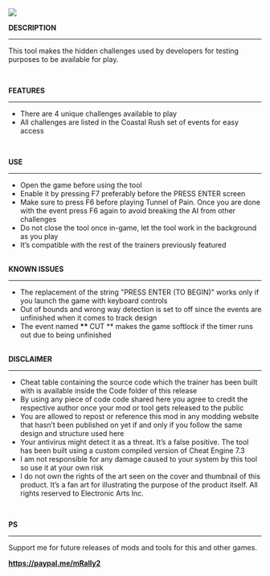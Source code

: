 <img src="https://public-files.gumroad.com/w7ide1k88wfhxdrrxxwq1i5eh89d">
<div class="rich-text">
   <p><strong>DESCRIPTION</strong></p>
   <hr>
   <p>This tool makes the hidden challenges used by developers for testing purposes to be available for play.</p>
   <p><br></p>
   <p><strong>FEATURES</strong></p>
   <hr>
   <ul>
      <li>There are 4 unique challenges available to play</li>
      <li>All challenges are listed in the Coastal Rush set of events for easy access</li>
   </ul>
   <p><br></p>
   <p><strong>USE</strong></p>
   <hr>
   <ul>
      <li>Open the game before using the tool</li>
      <li>Enable it by pressing F7 preferably before the PRESS ENTER screen</li>
      <li>Make sure to press F6 before playing Tunnel of Pain. Once you are done with the event press F6 again to avoid breaking the AI from other challenges</li>
      <li>Do not close the tool once in-game, let the tool work in the background as you play</li>
      <li>It’s compatible with the rest of the trainers previously featured<br><br></li>
   </ul>
   <p><strong>KNOWN ISSUES</strong></p>
   <hr>
   <ul>
      <li>The replacement of the string "PRESS ENTER (TO BEGIN)" works only if you launch the game with keyboard controls</li>
      <li>Out of bounds and wrong way detection is set to off since the events are unfinished when it comes to track design</li>
      <li>The event named&nbsp;<strong>**&nbsp;</strong>CUT ** makes the game softlock if the timer runs out due to being unfinished<br><br></li>
   </ul>
   <p><strong>DISCLAIMER</strong></p>
   <hr>
   <ul>
      <li>Cheat table containing the source code which the trainer has been built with is available inside the Code folder of this release</li>
      <li>By using any piece of code code shared here you agree to credit the respective author once your mod or tool gets released to the public</li>
      <li>You are allowed to repost or reference this mod in any modding website that hasn’t been published on yet if and only if you follow the same design and structure used here</li>
      <li>Your antivirus might detect it as a threat. It’s a false positive. The tool has been built using a custom compiled version of Cheat Engine 7.3</li>
      <li>I am not responsible for any damage caused to your system by this tool so use it at your own risk</li>
      <li>I do not own the rights of the art seen on the cover and thumbnail of this product. It’s a fan art for illustrating the purpose of the product itself. All rights reserved to Electronic Arts Inc.</li>
   </ul>
   <p><br></p>
   <p><strong>PS</strong></p>
   <hr>
   <p>Support me for future releases of mods and tools for this and other games.</p>
   <p><a target="_blank" rel="noopener noreferrer nofollow" href="https://paypal.me/mRally2"><strong>https://paypal.me/mRally2</strong></a></p>
</div>
